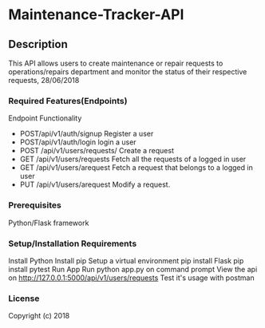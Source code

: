 # Maintenance-Tracker-API



## Description
This API allows users to create maintenance or repair requests to operations/repairs department and monitor the status of their respective requests, 28/06/2018
### Required Features(Endpoints)
Endpoint                         Functionality 
* POST/api/v1/auth/signup	Register a user
* POST/api/v1/auth/login	login a user
* POST /api/v1/users/requests/	Create a request
* GET /api/v1/users/requests	Fetch all the requests of a logged in user
* GET /api/v1/users/arequest	Fetch a request that belongs to a logged in user
* PUT /api/v1/users/arequest	Modify a request.

### Prerequisites
Python/Flask framework
### Setup/Installation Requirements
Install Python
Install pip
Setup a virtual environment
pip install Flask
pip install pytest
Run App
Run python app.py on command prompt
View the api on http://127.0.0.1:5000/api/v1/users/requests
Test it's usage with postman
### License
Copyright (c) 2018
